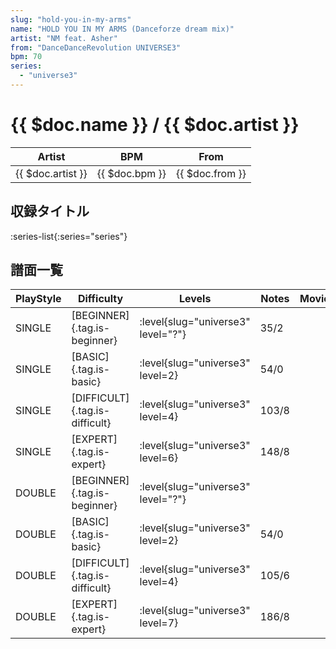 ```yaml
---
slug: "hold-you-in-my-arms"
name: "HOLD YOU IN MY ARMS (Danceforze dream mix)"
artist: "NM feat. Asher"
from: "DanceDanceRevolution UNIVERSE3"
bpm: 70
series:
  - "universe3"
---
```


# {{ $doc.name }} / {{ $doc.artist }}

|Artist|BPM|From|
|------|---|----|
|{{ $doc.artist }}|{{ $doc.bpm }}|{{ $doc.from }}|

## 収録タイトル

:series-list{:series="series"}

## 譜面一覧

|PlayStyle|Difficulty|Levels|Notes|Movie|
|---------|----------|------|-----|-----|
|SINGLE|[BEGINNER]{.tag.is-beginner}|<div class="field is-grouped is-grouped-multiline"> :level{slug="universe3" level="?"}</div>|35/2||
|SINGLE|[BASIC]{.tag.is-basic}|<div class="field is-grouped is-grouped-multiline"> :level{slug="universe3" level=2}</div>|54/0||
|SINGLE|[DIFFICULT]{.tag.is-difficult}|<div class="field is-grouped is-grouped-multiline"> :level{slug="universe3" level=4}</div>|103/8||
|SINGLE|[EXPERT]{.tag.is-expert}|<div class="field is-grouped is-grouped-multiline"> :level{slug="universe3" level=6}</div>|148/8||
|DOUBLE|[BEGINNER]{.tag.is-beginner}|<div class="field is-grouped is-grouped-multiline"> :level{slug="universe3" level="?"}</div>|||
|DOUBLE|[BASIC]{.tag.is-basic}|<div class="field is-grouped is-grouped-multiline"> :level{slug="universe3" level=2}</div>|54/0||
|DOUBLE|[DIFFICULT]{.tag.is-difficult}|<div class="field is-grouped is-grouped-multiline"> :level{slug="universe3" level=4}</div>|105/6||
|DOUBLE|[EXPERT]{.tag.is-expert}|<div class="field is-grouped is-grouped-multiline"> :level{slug="universe3" level=7}</div>|186/8||
